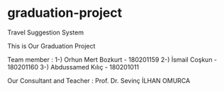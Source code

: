 # graduation-project
Travel Suggestion System

This is Our Graduation Project 

Team member : 
1-) Orhun Mert Bozkurt - 180201159
2-) İsmail Coşkun - 180201160
3-) Abdussamed Kılıç - 180201011


Our Consultant and Teacher :
Prof. Dr. Sevinç İLHAN OMURCA

